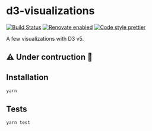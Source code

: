 # d3-visualizations

[![Build Status](https://travis-ci.com/jackdbd/d3-visualizations.svg?branch=master)](https://travis-ci.org/jackdbd/d3-visualizations) [![Renovate enabled](https://img.shields.io/badge/renovate-enabled-brightgreen.svg)](https://renovateapp.com/) [![Code style prettier](https://img.shields.io/badge/code_style-prettier-ff69b4.svg?style=flat-square)](https://github.com/prettier/prettier)

A few visualizations with D3 v5.

## :warning: Under contruction :construction:

## Installation

```shell
yarn
```

## Tests

```shell
yarn test
```
